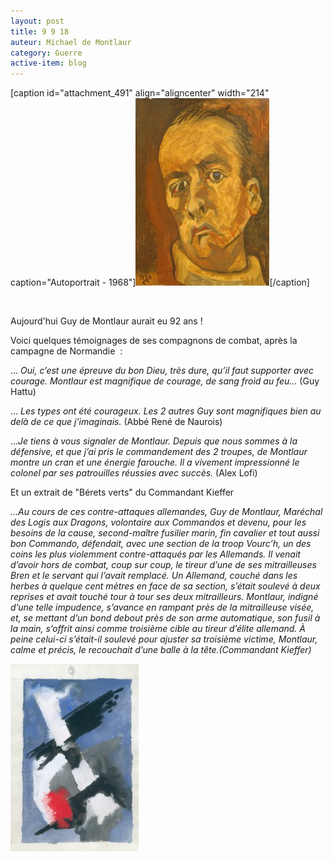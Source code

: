```yaml
---
layout: post
title: 9 9 18
auteur: Michael de Montlaur
category: Guerre
active-item: blog
---
```

[caption id="attachment_491" align="aligncenter" width="214" caption="Autoportrait - 1968"]<a href="/photos/wordpress/Autoportrait.jpg"><img class="size-medium wp-image-491" title="Autoportrait" src="/photos/wordpress/Autoportrait-214x300.jpg" alt="Autoportrait - 1968" width="214" height="300" /></a>[/caption]
<p style="text-align: center;">&nbsp;</p>
Aujourd'hui Guy de Montlaur aurait eu 92 ans !

Voici quelques témoignages de ses compagnons de combat, après la campagne de Normandie  :

… <em>Oui, c’est une épreuve du bon Dieu, très dure, qu’il faut  supporter avec courage. Montlaur est magnifique de courage, de sang  froid au feu… </em>(Guy Hattu)

… <em>Les types ont été courageux. Les 2 autres Guy sont magnifiques bien au delà de ce que j’imaginais.</em> (Abbé René de Naurois)

…<em>Je tiens à vous signaler de Montlaur. Depuis que nous sommes à  la défensive, et que j’ai pris le commandement des 2 troupes, de  Montlaur montre un cran et une énergie farouche. Il a vivement  impressionné le colonel par ses patrouilles réussies avec succès.</em> (Alex Lofi)

Et un extrait de "Bérets verts" du Commandant Kieffer

<em>…Au cours de ces contre-attaques allemandes, Guy de Montlaur,  Maréchal des Logis aux Dragons, volontaire aux Commandos et devenu, pour  les besoins de la cause, second-maître fusilier marin, fin cavalier et  tout aussi bon Commando, défendait, avec une section de la troop  Vourc’h, un des coins les plus violemment contre-attaqués par les  Allemands. Il venait d’avoir hors de combat, coup sur coup, le tireur  d’une de ses mitrailleuses Bren et le servant qui l’avait remplacé. Un  Allemand, couché dans les herbes à quelque cent mètres en face de sa  section, s’était soulevé à deux reprises et avait touché tour à tour ses  deux mitrailleurs. Montlaur, indigné d’une telle impudence, s’avance en  rampant près de la mitrailleuse visée, et, se mettant d’un bond debout  près de son arme automatique, son fusil à la main, s’offrit ainsi comme  troisième cible au tireur d’élite allemand.
À peine celui-ci s’était-il soulevé pour ajuster sa troisième victime,  Montlaur, calme et précis, le recouchait d’une balle à la  tête.(Commandant Kieffer)</em>

<em><a href="/photos/wordpress/etude3.jpg"><img class="aligncenter size-medium wp-image-508" title="etude3" src="/photos/wordpress/etude3-205x300.jpg" alt="" width="205" height="300" /></a>
</em>
